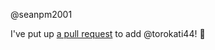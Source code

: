 @seanpm2001 

I've put up [a pull request](https://github.com/seanpm2001/seanpm2001/pull/37) to add @torokati44! :tada:
